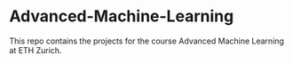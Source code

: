 # Advanced-Machine-Learning
This repo contains the projects for the course Advanced Machine Learning at ETH Zurich.
